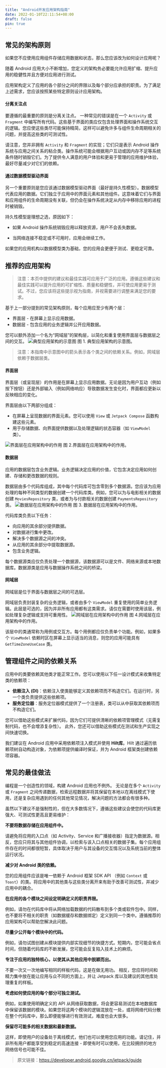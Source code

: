 ```yaml
---
title: "Android开发应用架构指南"
date: 2022-01-10T22:11:54+08:00
draft: false
pin: true
---
```


## 常见的架构原则
如果您不应使用应用组件存储应用数据和状态，那么您应该改为如何设计应用呢？

随着 Android 应用大小不断增加，您定义的架构务必要能允许应用扩缩、提升应用的稳健性并且方便对应用进行测试。

应用架构定义了应用的各个部分之间的界限以及每个部分应承担的职责。为了满足上述需求，您应该按照某些特定原则设计应用架构。
#### 分离关注点
要遵循的最重要的原则是分离关注点。 一种常见的错误是在一个 `Activity` 或 `Fragment` 中编写所有代码。这些基于界面的类应仅包含处理界面和操作系统交互的逻辑。您应使这些类尽可能保持精简，这样可以避免许多与组件生命周期相关的问题，并提高这些类的可测试性。
<!--more-->
请注意，您并非拥有 `Activity` 和 `Fragment` 的实现；它们只是表示 Android 操作系统与应用之间关系的粘合类。操作系统可能会根据用户互动或因内存不足等系统条件随时销毁它们。为了提供令人满意的用户体验和更易于管理的应用维护体验，最好尽量减少对它们的依赖。
#### 通过数据模型驱动界面
另一个重要原则是您应该通过数据模型驱动界面（最好是持久性模型）。数据模型代表应用的数据。它们独立于应用中的界面元素和其他组件。这意味着它们与界面和应用组件的生命周期没有关联，但仍会在操作系统决定从内存中移除应用的进程时被销毁。

持久性模型是理想之选，原因如下：

 - 如果 Android 操作系统销毁应用以释放资源，用户不会丢失数据。

 - 当网络连接不稳定或不可用时，应用会继续工作。

如果您的应用机构以数据模型类为基础，您的应用会更便于测试、更稳定可靠。
## 推荐的应用架构
>注意：本页中提供的建议和最佳实践可应用于广泛的应用。遵循这些建议和最佳实践可以提升应用的可扩缩性、质量和稳健性，并可使应用更易于测试。不过，您应该将这些提示视为指南，并视需要进行调整来满足您的要求。

基于上一部分提到的常见架构原则，每个应用应至少有两个层：

- 界面层 - 在屏幕上显示应用数据。
- 数据层 - 包含应用的业务逻辑并公开应用数据。

您可以额外添加一个名为“网域层”的架构层，以简化和重复使用界面层与数据层之间的交互。
![典型应用架构的示意图](https://developer.android.google.cn/topic/libraries/architecture/images/mad-arch-overview.png)
图 1. 典型应用架构的示意图。
>注意：本指南中示意图中的箭头表示各个类之间的依赖关系。例如，网域层依赖于数据层类。

#### 界面层
界面层（或呈现层）的作用是在屏幕上显示应用数据。无论是因为用户互动（例如按下按钮）还是外部输入（例如网络响应）导致数据发生变化时，界面都应更新以反映相应的变化。

界面层由以下两部分组成：

- 在屏幕上呈现数据的界面元素。您可以使用 `View` 或 `Jetpack Compose` 函数构建这些元素。
- 用于存储数据、向界面提供数据以及处理逻辑的状态容器（如 `ViewModel` 类）。

![界面层在应用架构中的作用](https://developer.android.google.cn/topic/libraries/architecture/images/mad-arch-overview-ui.png)
图 2.界面层在应用架构中的作用。

#### 数据层
应用的数据层包含业务逻辑。业务逻辑决定应用的价值，它包含决定应用如何创建、存储和更改数据的规则。

数据层由多个代码库组成，其中每个代码库可包含零到多个数据源。您应该为应用处理的每种不同类型的数据创建一个代码库类。例如，您可以为与电影相关的数据创建 `MoviesRepository` 类，或者为与付款相关的数据创建 `PaymentsRepository` 类。
![数据层在应用架构中的作用](https://developer.android.google.cn/topic/libraries/architecture/images/mad-arch-overview-data.png)
图 3. 数据层在应用架构中的作用。

代码库类负责以下任务：

- 向应用的其余部分提供数据。
- 对数据进行集中更改。
- 解决多个数据源之间的冲突。
- 从应用的其余部分中提取数据源。
- 包含业务逻辑。

每个数据源类应仅负责处理一个数据源，该数据源可以是文件、网络来源或本地数据库。数据源类是应用与数据操作系统之间的桥梁。
#### 网域层
网域层是位于界面与数据层之间的可选层。

网域层负责封装复杂的业务逻辑，或者由多个 `ViewModel` 重复使用的简单业务逻辑。此层是可选的，因为并非所有应用都有这类需求。请仅在需要时使用该层，例如处理复杂逻辑或支持可重用性。
![网域层在应用架构中的作用](https://developer.android.google.cn/topic/libraries/architecture/images/mad-arch-overview-domain.png)
图 4.网域层在应用架构中的作用。

该层中的类通常称为用例或交互方。每个用例都应仅负责单个功能。例如，如果多个 `ViewModel` 依赖时区在屏幕上显示适当的消息，则您的应用可能具有 `GetTimeZoneUseCase` 类。

## 管理组件之间的依赖关系
应用中的类要依赖其他类才能正常工作。您可以使用以下任一设计模式来收集特定类的依赖项：

- **依赖注入 (DI)**：依赖注入使类能够定义其依赖项而不构造它们。在运行时，另一个类负责提供这些依赖项。
- **服务定位器**：服务定位器模式提供了一个注册表，类可以从中获取其依赖项而不构造它们。

您可以借助这些模式来扩展代码，因为它们可提供清晰的依赖项管理模式（无需复制代码，也不会增添复杂性）。 此外，您还可以借助这些模式在测试和生产实现之间快速切换。

我们建议在 Android 应用中采用依赖项注入模式并使用 **Hilt库**。Hilt 通过遍历依赖项树自动构造对象，为依赖项提供编译时保证，并为 Android 框架类创建依赖项容器。
## 常见的最佳做法
编程是一个创造性的领域，构建 Android 应用也不例外。 无论是在多个 `Activity` 或 `Fragment` 之间传递数据，检索远程数据并将其保留在本地以在离线模式下使用，还是复杂应用遇到的任何其他常见情况，解决问题的方法都会有很多种。

虽然以下建议不是强制性的，但在大多数情况下，遵循这些建议会使您的代码库更强大、可测试性更高且更易维护：

**不要将数据存储在应用组件中。**

请避免将应用的入口点（如 Activity、Service 和广播接收器）指定为数据源。相反，您应只将其与其他组件协调，以检索与该入口点相关的数据子集。每个应用组件存在的时间都很短暂，具体取决于用户与其设备的交互情况以及系统当前的整体运行状况。

**减少对 Android 类的依赖。**

您的应用组件应该是唯一依赖于 Android 框架 SDK API （例如 `Context` 或 `Toast`）的类。将应用中的其他类与这些类分离开来有助于改善可测试性，并减少应用中的耦合。

**在应用的各个模块之间设定明确定义的职责界限。**

例如，请勿在代码库中将从网络加载数据的代码散布到多个类或软件包中。同样，也不要将不相关的职责（如数据缓存和数据绑定）定义到同一个类中。遵循推荐的应用架构可以帮助您解决此问题。

**尽量少公开每个模块中的代码。**

例如，请勿试图创建从模块提供内部实现细节的快捷方式。短期内，您可能会省点时间，但随着代码库的不断发展，您可能会反复陷入技术上的麻烦。

**专注于应用的独特核心，以使其从其他应用中脱颖而出。**

不要一次又一次地编写相同的样板代码，这是在做无用功。 相反，您应将时间和精力集中放在能让应用与众不同的方面上，并让 Jetpack 库以及建议的其他库处理重复的样板。

**考虑如何使应用的每个部分可独立测试。**

例如，如果使用明确定义的 API 从网络获取数据，将会更容易测试在本地数据库中保留该数据的模块。如果您将这两个模块的逻辑混放在一处，或将网络代码分散在整个代码库中，那么即便能够进行有效测试，难度也会大很多。

**保留尽可能多的相关数据和最新数据。**

这样，即使用户的设备处于离线模式，他们也可以使用您应用的功能。请记住，并非所有用户都能享受到稳定的高速连接 - 即使有时可以使用，在比较拥挤的地方网络信号也可能不佳。

>原文链接：https://developer.android.google.cn/jetpack/guide